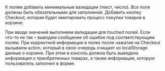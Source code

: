 
К полям добавить минимальные валидации (текст, число). Все поля должны быть обязательными для заполнения.
Добавить кнопку Checkout, которая будет имитировать процесс покупки товаров в корзине.


При вводе значений выполняем валидации для touched полей. Если что-то не так – выводим сообщение об ошибке под соответствующим полем.
При корректной информации в полях после нажатия на Checkout вызываем action, который в свою очередь очищает из localStorage данные о корзине. При этом в консоль должна быть выведена информация о приобретенных товарах, а также информация, которую пользователь заполнил в форме.

